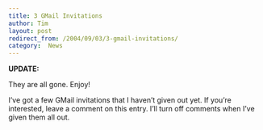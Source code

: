 ```yaml
---
title: 3 GMail Invitations
author: Tim
layout: post
redirect_from: /2004/09/03/3-gmail-invitations/
category:  News
---
```

**UPDATE:**

They are all gone. Enjoy!

I&#8217;ve got a few GMail invitations that I haven&#8217;t given out yet. If you&#8217;re interested, leave a comment on this entry. I&#8217;ll turn off comments when I&#8217;ve given them all out.

